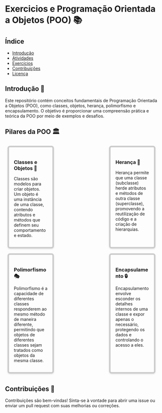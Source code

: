 # Exercicios e Programação Orientada a Objetos (POO) 📚

## Índice
- [Introdução](#introdução)
- [Atividades](#atividades)
- [Exercícios](#exercícios)
- [Contribuições](#contribuições)
- [Licença](#licença)

## Introdução 🌟
Este repositório contém conceitos fundamentais de Programação Orientada a Objetos (POO), como classes, objetos, herança, polimorfismo e encapsulamento. O objetivo é proporcionar uma compreensão prática e teórica da POO por meio de exemplos e desafios.

## Pilares da POO 🏛️

<div style="display: flex; flex-wrap: wrap; justify-content: space-between;">

  <div style="border: 5px solid #ccc; border-radius: 8px; padding: 16px; margin: 8px; width: 22%; box-shadow: 0 2px 5px rgba(0,0,0,0.1);">
    <h3>Classes e Objetos 🧱</h3>
    <p>Classes são modelos para criar objetos. Um objeto é uma instância de uma classe, contendo atributos e métodos que definem seu comportamento e estado.</p>
  </div>

  <div style="border: 5px solid #ccc; border-radius: 8px; padding: 16px; margin: 8px; width: 22%; box-shadow: 0 2px 5px rgba(0,0,0,0.1);">
    <h3>Herança 🌳</h3>
    <p>Herança permite que uma classe (subclasse) herde atributos e métodos de outra classe (superclasse), promovendo a reutilização de código e a criação de hierarquias.</p>
  </div>

  <div style="border: 5px solid #ccc; border-radius: 8px; padding: 16px; margin: 8px; width: 22%; box-shadow: 0 2px 5px rgba(0,0,0,0.1);">
    <h3>Polimorfismo 🎭</h3>
    <p>Polimorfismo é a capacidade de diferentes classes responderem ao mesmo método de maneira diferente, permitindo que objetos de diferentes classes sejam tratados como objetos da mesma classe.</p>
  </div>

  <div style="border: 5px solid #ccc; border-radius: 8px; padding: 16px; margin: 8px; width: 22%; box-shadow: 0 2px 5px rgba(0,0,0,0.1);">
    <h3>Encapsulamento 🔒</h3>
    <p>Encapsulamento envolve esconder os detalhes internos de uma classe e expor apenas o necessário, protegendo os dados e controlando o acesso a eles.</p>
  </div>

</div>

## Contribuições 🤝
Contribuições são bem-vindas! Sinta-se à vontade para abrir uma issue ou enviar um pull request com suas melhorias ou correções.


